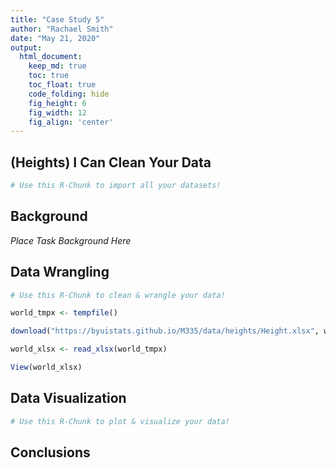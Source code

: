 ```yaml
---
title: "Case Study 5"
author: "Rachael Smith"
date: "May 21, 2020"
output:
  html_document:  
    keep_md: true
    toc: true
    toc_float: true
    code_folding: hide
    fig_height: 6
    fig_width: 12
    fig_align: 'center'
---
```




## (Heights) I Can Clean Your Data




```r
# Use this R-Chunk to import all your datasets!
```

## Background

_Place Task Background Here_

## Data Wrangling


```r
# Use this R-Chunk to clean & wrangle your data!

world_tmpx <- tempfile()

download("https://byuistats.github.io/M335/data/heights/Height.xlsx", world_tmpx, mode = "wb")

world_xlsx <- read_xlsx(world_tmpx)

View(world_xlsx)
```

## Data Visualization


```r
# Use this R-Chunk to plot & visualize your data!
```

## Conclusions
